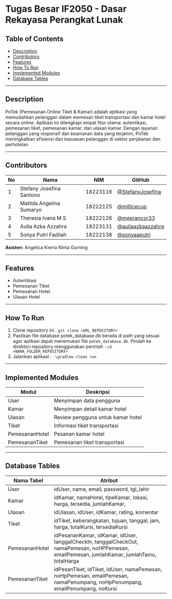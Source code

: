 # Tugas Besar IF2050 - Dasar Rekayasa Perangkat Lunak

## Table of Contents
- [Description](#description)
- [Contributors](#contributors)
- [Features](#features)
- [How To Run](#how-to-run)
- [Implemented Modules](#implemented-modules)
- [Database Tables](#database-tables)

---

## Description
PoTek (Pemesanan Online Tiket & Kamar) adalah aplikasi yang memudahkan pelanggan dalam memesan tiket transportasi dan kamar hotel secara online. Aplikasi ini dilengkapi empat fitur utama: autentikasi, pemesanan tiket, pemesanan kamar, dan ulasan kamar. Dengan layanan pelanggan yang responsif dan keamanan data yang terjamin, PoTek meningkatkan efisiensi dan kepuasan pelanggan di sektor perjalanan dan perhotelan

---

## Contributors
| **No** | **Nama** | **NIM**  | **GitHub** |
| ------ | ------------------------- | ------------- | ----------- |
| 1      | Stefany Josefina Santono  | 18223116      | [@StefanyJosefina](https://github.com/StefanyJosefina) |
| 2      | Matilda Angelina Sumaryo  | 18222125      | [@millicecup](https://github.com/millicecup) |
| 3      | Theresia Ivana M S        | 18222126      | [@meerancor33](https://github.com/meerancor33) |
| 4      | Aulia Azka Azzahra        | 18223131      | [@auliaazkaazzahra](https://github.com/auliaazkaazzahra) |
| 5      | Sonya Putri Fadilah       | 18222138      | [@sonyaaputri](https://github.com/sonyaaputri) |

**Asisten:** Angelica Kierra Ninta Gurning

---

## Features
- Autentikasi
- Pemesanan Tiket
- Pemesanan Hotel
- Ulasan Hotel


---

## How To Run
1. Clone repository ini : ```git clone <URL_REPOSITORY>```
2. Pastikan file database potek_database.db berada di path yang sesuai agar aplikasi dapat menemukan file `potek_database.db`. Pindah ke direktori repository menggunakan perintah : ```cd <NAMA_FOLDER_REPOSITORY>```   
3. Jalankan aplikasi : ``` .\gradlew clean run ```
   
---

## Implemented Modules

| **Modul**     | **Deskripsi**                      |
|---------------|------------------------------------|
|User           | Menyimpan data pengguna            |
|Kamar          | Menyimpan detail kamar hotel       |
|Ulasan         | Review pengguna untuk kamar hotel  |
|Tiket          | Informasi tiket transportasi       |
|PemesananHotel | Pesanan kamar hotel                |
|PemesananTiket | Pemesanan tiket transportasi       |


---

## Database Tables

| **Nama Tabel** | **Atribut** |
|----------------|-------------|
|User           | idUser, nama, email, password, tgl_lahir           |
|Kamar          | idKamar, namaHotel, tipeKamar, lokasi, harga, tersedia, jumlahKamar,    |
|Ulasan         | idUlasan, idUser, idKamar, rating, komentar |
|Tiket          | idTiket, keberangkatan, tujuan, tanggal, jam, harga, totalKursi, tersediaKursi    |
|PemesananHotel | idPesananKamar, idKamar, idUser, tanggalCheckIn, tanggalCheckOut, namaPemesan, noHPPemesan, emailPemesan, jumlahKamar, jumlahTamu, totalHarga                |
|PemesananTiket | idPesanTiket, idTiket, idUser, namaPemesan, noHpPemesan, emailPemesan, namaPenumpang, noHpPenumpang, emailPenumpang, noKursi    |


